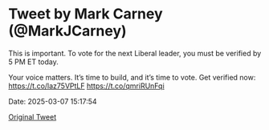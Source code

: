 # Tweet by Mark Carney (@MarkJCarney)

This is important. To vote for the next Liberal leader, you must be verified by 5 PM ET today.

Your voice matters. It’s time to build, and it’s time to vote. Get verified now: https://t.co/laz75VPtLF https://t.co/qmriRUnFqi

Date: 2025-03-07 15:17:54

[Original Tweet](https://x.com/MarkJCarney/status/1898030353522061678)
